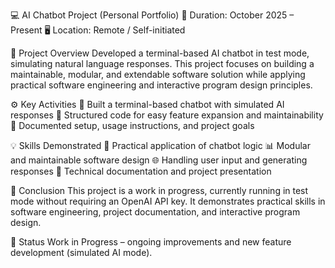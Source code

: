 💻 AI Chatbot Project (Personal Portfolio)
📅 Duration: October 2025 – Present
🖥️ Location: Remote / Self-initiated

📝 Project Overview
Developed a terminal-based AI chatbot in test mode, simulating natural language responses. This project focuses on building a maintainable, modular, and extendable software solution while applying practical software engineering and interactive program design principles.

⚙️ Key Activities
🤖 Built a terminal-based chatbot with simulated AI responses
🧩 Structured code for easy feature expansion and maintainability
📄 Documented setup, usage instructions, and project goals

💡 Skills Demonstrated
🧠 Practical application of chatbot logic
📊 Modular and maintainable software design
🌐 Handling user input and generating responses
📝 Technical documentation and project presentation

🏁 Conclusion
This project is a work in progress, currently running in test mode without requiring an OpenAI API key. It demonstrates practical skills in software engineering, project documentation, and interactive program design.

🚧 Status
Work in Progress – ongoing improvements and new feature development (simulated AI mode).
